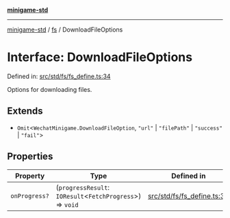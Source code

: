[**minigame-std**](../../../README.md)

***

[minigame-std](../../../README.md) / [fs](../README.md) / DownloadFileOptions

# Interface: DownloadFileOptions

Defined in: [src/std/fs/fs\_define.ts:34](https://github.com/JiangJie/minigame-std/blob/ff3594872b1efbdbc13aabe99588385e855b50dc/src/std/fs/fs_define.ts#L34)

Options for downloading files.

## Extends

- `Omit`\<`WechatMinigame.DownloadFileOption`, `"url"` \| `"filePath"` \| `"success"` \| `"fail"`\>

## Properties

| Property | Type | Defined in |
| ------ | ------ | ------ |
| <a id="onprogress"></a> `onProgress?` | (`progressResult`: `IOResult`\<`FetchProgress`\>) => `void` | [src/std/fs/fs\_define.ts:35](https://github.com/JiangJie/minigame-std/blob/ff3594872b1efbdbc13aabe99588385e855b50dc/src/std/fs/fs_define.ts#L35) |
